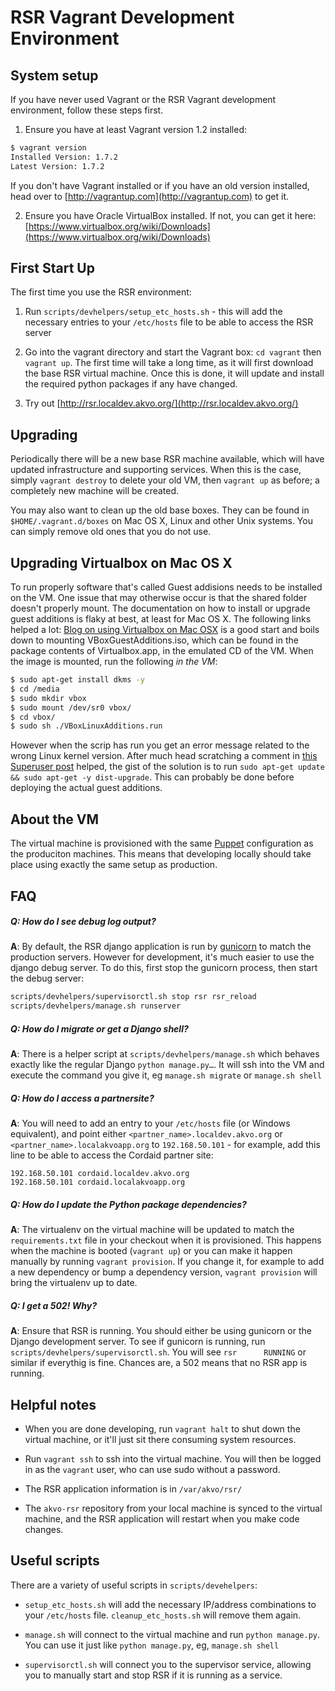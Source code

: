 # RSR Vagrant Development Environment 

## System setup

If you have never used Vagrant or the RSR Vagrant development environment, follow these steps first.

1. Ensure you have at least Vagrant version 1.2 installed:
    
```bash
$ vagrant version
Installed Version: 1.7.2
Latest Version: 1.7.2
```

If you don't have Vagrant installed or if you have an old version installed, head over to [http://vagrantup.com](http://vagrantup.com) to get it.
   
2. Ensure you have Oracle VirtualBox installed. If not, you can get it here: [https://www.virtualbox.org/wiki/Downloads](https://www.virtualbox.org/wiki/Downloads)

## First Start Up

The first time you use the RSR environment:

1. Run `scripts/devhelpers/setup_etc_hosts.sh` - this will add the necessary entries to your `/etc/hosts` file to be able to access the RSR server

2. Go into the vagrant directory and start the Vagrant box: `cd vagrant` then `vagrant up`. The first time will take a long time, as it will first download the base RSR virtual machine. Once this is done, it will update and install the required python packages if any have changed.

3. Try out [http://rsr.localdev.akvo.org/](http://rsr.localdev.akvo.org/)

## Upgrading

Periodically there will be a new base RSR machine available, which will have updated infrastructure and supporting services. When this is the case, simply `vagrant destroy` to delete your old VM, then `vagrant up` as before; a completely new machine will be created.

You may also want to clean up the old base boxes. They can be found in `$HOME/.vagrant.d/boxes` on Mac OS X, Linux and other Unix systems. You can simply remove old ones that you do not use. 

## Upgrading Virtualbox on Mac OS X

To run properly software that's called Guest addisions needs to be installed on the VM. One issue that may otherwise occur is that the shared folder doesn't properly mount. The documentation on how to install or upgrade guest additions is flaky at best, at least for Mac OS X. The following links helped a lot: [Blog on using Virtualbox on Mac OSX](http://www.bogotobogo.com/Linux/Ubuntu_Desktop_on_Mac_OSX_using_VirtualBox_4_3_II.php) is a good start and boils down to mounting VBoxGuestAdditions.iso, which can be found in the package contents of Virtualbox.app, in the emulated CD of the VM. When the image is mounted, run the following _in the VM_:

```bash
$ sudo apt-get install dkms -y
$ cd /media
$ sudo mkdir vbox
$ sudo mount /dev/sr0 vbox/
$ cd vbox/
$ sudo sh ./VBoxLinuxAdditions.run
```

However when the scrip has run you get an error message related to the wrong Linux kernel version. After much head scratching a comment in [this Superuser post](https://superuser.com/questions/499059/unable-to-install-virtualbox-specify-kern-dir-directory-installing-vir) helped, the gist of the solution is to run ```sudo apt-get update && sudo apt-get -y dist-upgrade```. This can probably be done before deploying the actual guest additions.

## About the VM

The virtual machine is provisioned with the same [Puppet](http://puppetlabs.com/puppet/what-is-puppet) configuration as the produciton machines. This means that developing locally should take place using exactly the same setup as production.


## FAQ

##### Q: How do I see debug log output?
**A**: By default, the RSR django application is run by [gunicorn](http://gunicorn.org/) to match the production servers. However for development, it's much easier to use the django debug server. To do this, first stop the gunicorn process, then start the debug server:

```bash
scripts/devhelpers/supervisorctl.sh stop rsr rsr_reload
scripts/devhelpers/manage.sh runserver
```
         
##### Q: How do I migrate or get a Django shell?
**A**: There is a helper script at `scripts/devhelpers/manage.sh` which behaves exactly like the regular Django `python manage.py…`. It will ssh into the VM and execute the command you give it, eg `manage.sh migrate` or `manage.sh shell`

##### Q: How do I access a partnersite?
**A**: You will need to add an entry to your `/etc/hosts` file (or Windows equivalent), and point either `<partner_name>.localdev.akvo.org` or `<partner_name>.localakvoapp.org` to `192.168.50.101` -  for example, add this line to be able to access the Cordaid partner site:

```
192.168.50.101 cordaid.localdev.akvo.org
192.168.50.101 cordaid.localakvoapp.org
```
       
##### Q: How do I update the Python package dependencies?
**A**: The virtualenv on the virtual machine will be updated to match the `requirements.txt` file in your checkout when it is provisioned. This happens when the machine is booted (`vagrant up`) or you can make it happen manually by running `vagrant provision`. If you change it, for example to add a new dependency or bump a dependency version, `vagrant provision` will bring the virtualenv up to date.

##### Q: I get a 502! Why?
**A**: Ensure that RSR is running. You should either be using gunicorn or the Django development server. To see if gunicorn is running, run `scripts/devhelpers/supervisorctl.sh`. You will see `rsr      RUNNING` or similar if everythig is fine. Chances are, a 502 means that no RSR app is running.



## Helpful notes

* When you are done developing, run `vagrant halt` to shut down the virtual machine, or it'll just sit there consuming system resources.
 
* Run `vagrant ssh` to ssh into the virtual machine. You will then be logged in as the `vagrant` user, who can use sudo without a password.

* The RSR application information is in `/var/akvo/rsr/`

* The `akvo-rsr` repository from your local machine is synced to the virtual machine, and the RSR application will restart when you make code changes.


## Useful scripts

There are a variety of useful scripts in `scripts/devehelpers`:

* `setup_etc_hosts.sh` will add the necessary IP/address combinations to your `/etc/hosts` file. `cleanup_etc_hosts.sh` will remove them again.

* `manage.sh` will connect to the virtual machine and run `python manage.py`. You can use it just like `python manage.py`, eg, `manage.sh shell`

* `supervisorctl.sh` will connect you to the supervisor service, allowing you to manually start and stop RSR if it is running as a service.


